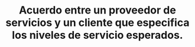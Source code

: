---
layout: default
title: Acuerdo entre un proveedor de servicios y un cliente que especifica los niveles de servicio esperados.
has_children: true
parent: Acuerdo de Nivel de Servicio
grand_parent: Taxonomía
---
